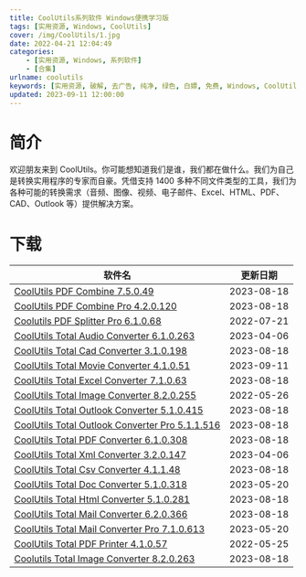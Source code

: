 ```yaml
---
title: CoolUtils系列软件 Windows便携学习版
tags: [实用资源, Windows, CoolUtils]
cover: /img/CoolUtils/1.jpg
date: 2022-04-21 12:04:49
categories:
    - [实用资源, Windows, 系列软件]
    - [合集]
urlname: coolutils
keywords: [实用资源, 破解, 去广告, 纯净, 绿色, 白嫖, 免费, Windows, CoolUtils]
updated: 2023-09-11 12:00:00
---
```


# 简介

欢迎朋友来到 CoolUtils。你可能想知道我们是谁，我们都在做什么。我们为自己是转换实用程序的专家而自豪。凭借支持 1400 多种不同文件类型的工具，我们为各种可能的转换需求（音频、图像、视频、电子邮件、Excel、HTML、PDF、CAD、Outlook 等）提供解决方案。

# 下载

| 软件名                                                                                                                                 | 更新日期   |
| -------------------------------------------------------------------------------------------------------------------------------------- | ---------- |
| [CoolUtils PDF Combine 7.5.0.49](/download/index.html?f=Coolutils-Pdf-Combine-7.5.0.49-Portable.zip)                                   | 2023-08-18 |
| [CoolUtils PDF Combine Pro 4.2.0.120](/download/index.html?f=Coolutils-Pdf-Combine-Pro-4.2.0.120-Portable.zip)                         | 2023-08-18 |
| [Coolutils PDF Splitter Pro 6.1.0.68](/download/index.html?f=Coolutils-PDF-Splitter-Pro_6.1.0.68_Portable.7z)                          | 2022-07-21 |
| [CoolUtils Total Audio Converter 6.1.0.263](/download/index.html?f=Coolutils-Total-Audio-Converter-6.1.0.263.zip)                      | 2023-04-06 |
| [CoolUtils Total Cad Converter 3.1.0.198](/download/index.html?f=Coolutils-Total-Cad-Converter-3.1.0.198-Portable.zip)                 | 2023-08-18 |
| [CoolUtils Total Movie Converter 4.1.0.51](/download/index.html?f=Coolutils-Total-Movie-Converter-4.1.0.51-Portable.zip)               | 2023-09-11 |
| [CoolUtils Total Excel Converter 7.1.0.63](/download/index.html?f=Coolutils-Total-Excel-Converter-7.1.0.63-Portable.zip)               | 2023-08-18 |
| [CoolUtils Total Image Converter 8.2.0.255](/download/index.html?f=Coolutils-Total-Image-Converter_8.2.0.256_Portable.7z)              | 2022-05-26 |
| [CoolUtils Total Outlook Converter 5.1.0.415](/download/index.html?f=Coolutils-Total-Outlook-Converter-5.1.0.415-Portable.zip)         | 2023-08-18 |
| [CoolUtils Total Outlook Converter Pro 5.1.1.516](/download/index.html?f=Coolutils-Total-Outlook-Converter-Pro-5.1.1.516-Portable.zip) | 2023-08-18 |
| [CoolUtils Total PDF Converter 6.1.0.308](/download/index.html?f=Coolutils-Total-Pdf-Converter-6.1.0.308-Portable.zip)                 | 2023-08-18 |
| [CoolUtils Total Xml Converter 3.2.0.147](/download/index.html?f=Coolutils-Total-Xml-Converter-3.2.0.147.zip)                          | 2023-04-06 |
| [CoolUtils Total Csv Converter 4.1.1.48](/download/index.html?f=Coolutils-Total-Csv-Converter-4.1.1.48-Portable.zip)                   | 2023-08-18 |
| [CoolUtils Total Doc Converter 5.1.0.318](/download/index.html?f=CoolUtils-Total-Doc-Converter-5.1.0.318-Portable.zip)                 | 2023-05-20 |
| [CoolUtils Total Html Converter 5.1.0.281](/download/index.html?f=Coolutils-Total-Html-Converter-5.1.0.281-Portable.zip)               | 2023-08-18 |
| [CoolUtils Total Mail Converter 6.2.0.366](/download/index.html?f=Coolutils-Total-Mail-Converter-6.2.0.366-Portable.zip)               | 2023-08-18 |
| [CoolUtils Total Mail Converter Pro 7.1.0.613](/download/index.html?f=CoolUtils-Total-Mail-Converter-Pro-7.1.0.613-Portable.zip)       | 2023-05-20 |
| [CoolUtils Total PDF Printer 4.1.0.57](/download/index.html?f=CoolUtils-Total-Pdf-Printer_4.1.0.57.7z)                                 | 2022-05-25 |
| [Coolutils Total Image Converter 8.2.0.263](/download/index.html?f=Coolutils-Total-Image-Converter-8.2.0.263-Portable.zip)             | 2023-08-18 |
